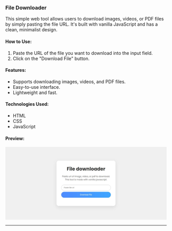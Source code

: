 ### File Downloader

This simple web tool allows users to download images, videos, or PDF files by simply pasting the file URL. It's built with vanilla JavaScript and has a clean, minimalist design.

#### How to Use:
1. Paste the URL of the file you want to download into the input field.
2. Click on the "Download File" button.

#### Features:
- Supports downloading images, videos, and PDF files.
- Easy-to-use interface.
- Lightweight and fast.

#### Technologies Used:
- HTML
- CSS
- JavaScript

#### Preview:
![](screenshot.jpg)

---
